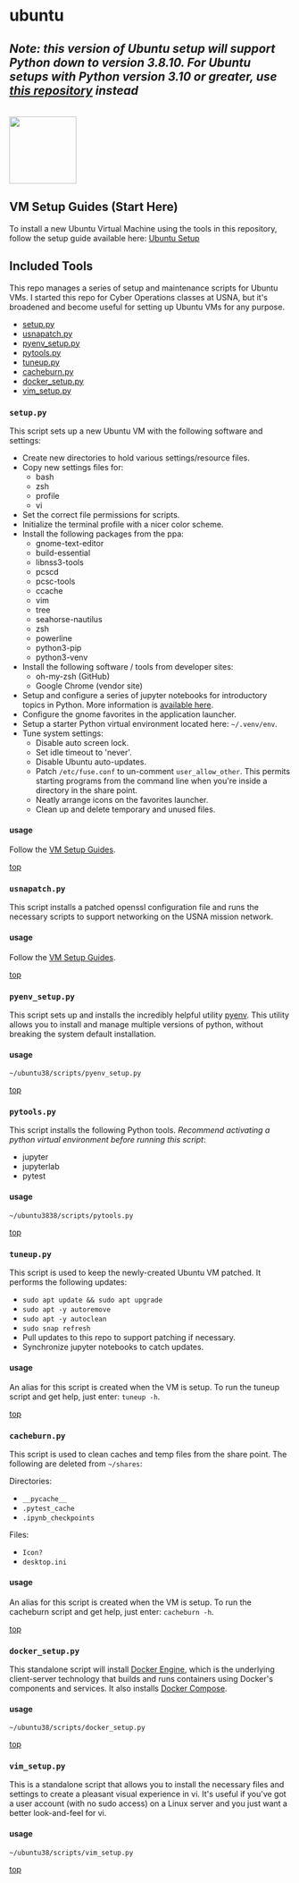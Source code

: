 # <a id="top"></a> ubuntu

## *Note: this version of Ubuntu setup will support Python down to version 3.8.10. For Ubuntu setups with Python version 3.10 or greater, use [this repository](https://github.com/geozeke/ubuntu) instead*

<br>

<img src="https://drive.google.com/uc?export=view&id=1H04KVAA3ohH_dLXIrC0bXuJXDn3VutKc" width="120"/>

## VM Setup Guides (Start Here)

To install a new Ubuntu Virtual Machine using the tools in this repository,
follow the setup guide available here: [Ubuntu
Setup](https://sites.google.com/view/ubuntuvm)

## Included Tools

This repo manages a series of setup and maintenance scripts for Ubuntu VMs. I
started this repo for Cyber Operations classes at USNA, but it's broadened and
become useful for setting up Ubuntu VMs for any purpose.

* [setup.py](#setup)
* [usnapatch.py](#usnapatch)
* [pyenv_setup.py](#pyenv_setup)
* [pytools.py](#pytools)
* [tuneup.py](#tuneup)
* [cacheburn.py](#cacheburn)
* [docker_setup.py](#docker_setup)
* [vim_setup.py](#vim_setup)

### <a id="setup"></a> `setup.py`

This script sets up a new Ubuntu VM with the following software and settings:

* Create new directories to hold various settings/resource files.
* Copy new settings files for:
  * bash
  * zsh
  * profile
  * vi
* Set the correct file permissions for scripts.
* Initialize the terminal profile with a nicer color scheme.
* Install the following packages from the ppa:
  * gnome-text-editor
  * build-essential
  * libnss3-tools
  * pcscd
  * pcsc-tools
  * ccache
  * vim
  * tree
  * seahorse-nautilus
  * zsh
  * powerline
  * python3-pip
  * python3-venv
* Install the following software / tools from developer sites:
  * oh-my-zsh (GitHub)
  * Google Chrome (vendor site)
* Setup and configure a series of jupyter notebooks for introductory topics in
  Python. More information is [available
  here](https://github.com/geozeke/notebooks).
* Configure the gnome favorites in the application launcher.
* Setup a starter Python virtual environment located here: `~/.venv/env`.
* Tune system settings:
  * Disable auto screen lock.
  * Set idle timeout to 'never'.
  * Disable Ubuntu auto-updates.
  * Patch `/etc/fuse.conf` to un-comment `user_allow_other`. This permits
    starting programs from the command line when you're inside a directory in
    the share point.
  * Neatly arrange icons on the favorites launcher.
  * Clean up and delete temporary and unused files.

#### usage

Follow the [VM Setup Guides](#top).

[top](#top)

### <a id="usnapatch"></a> `usnapatch.py`

This script installs a patched openssl configuration file and runs the
necessary scripts to support networking on the USNA mission network.

#### usage

Follow the [VM Setup Guides](#top).

[top](#top)

### <a id="pyenv_setup"></a> `pyenv_setup.py`

This script sets up and installs the incredibly helpful utility
[pyenv](https://github.com/pyenv/pyenv). This utility allows you to install and
manage multiple versions of python, without breaking the system default
installation.

#### usage

`~/ubuntu38/scripts/pyenv_setup.py`

[top](#top)

### <a id="pytools"></a> `pytools.py`

This script installs the following Python tools. *Recommend activating a python
virtual environment before running this script*:

* jupyter
* jupyterlab
* pytest

#### usage

`~/ubuntu3838/scripts/pytools.py`

[top](#top)

### <a id="tuneup"></a> `tuneup.py`

This script is used to keep the newly-created Ubuntu VM patched. It performs
the following updates:

* `sudo apt update && sudo apt upgrade`
* `sudo apt -y autoremove`
* `sudo apt -y autoclean`
* `sudo snap refresh`
* Pull updates to this repo to support patching if necessary.
* Synchronize jupyter notebooks to catch updates.

#### usage

An alias for this script is created when the VM is setup. To run the tuneup
script and get help, just enter: `tuneup -h`.

[top](#top)

### <a id="cacheburn"></a> `cacheburn.py`

This script is used to clean caches and temp files from the share point. The
following are deleted from `~/shares`:

Directories:

* `__pycache__`
* `.pytest_cache`
* `.ipynb_checkpoints`

Files:

* `Icon?`
* `desktop.ini`

#### usage

An alias for this script is created when the VM is setup. To run the cacheburn
script and get help, just enter: `cacheburn -h`.

[top](#top)

### <a id="docker_setup"></a> `docker_setup.py`

This standalone script will install [Docker
Engine](https://docs.docker.com/engine/), which is the underlying client-server
technology that builds and runs containers using Docker's components and
services. It also installs [Docker
Compose](https://docs.docker.com/get-started/08_using_compose/).

#### usage

`~/ubuntu38/scripts/docker_setup.py`

[top](#top)

### <a id="vim_setup"></a> `vim_setup.py`

This is a standalone script that allows you to install the necessary files and
settings to create a pleasant visual experience in vi. It's useful if you've
got a user account (with no sudo access) on a Linux server and you just want a
better look-and-feel for vi.

#### usage

`~/ubuntu38/scripts/vim_setup.py`

[top](#top)
